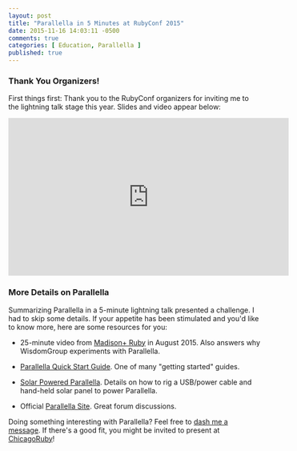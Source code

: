 ```yaml
---
layout: post
title: "Parallella in 5 Minutes at RubyConf 2015"
date: 2015-11-16 14:03:11 -0500
comments: true
categories: [ Education, Parallella ]
published: true
---
```


### Thank You Organizers!

First things first: Thank you to the RubyConf organizers for inviting me to the lightning talk stage this year. Slides and video appear below:

<!--more-->

<center><script async class="speakerdeck-embed" data-id="c5458ed0047c42b387329bd274f4d8d7" data-ratio="1.77777777777778" src="//speakerdeck.com/assets/embed.js"></script></center>

<div class="video-container">
<iframe width="560" height="315" src="https://www.youtube.com/embed/v4j-uj_r1xg" frameborder="0" allowfullscreen></iframe>
</div>

### More Details on Parallella

Summarizing Parallella in a 5-minute lightning talk presented a challenge. I had to skip some details. If your appetite has been stimulated and you'd like to know more, here are some resources for you:

* 25-minute video from [Madison+ Ruby](http://rayhightower.com/blog/2015/08/22/madison-ruby-and-parallella/) in August 2015. Also answers why WisdomGroup experiments with Parallella.

* [Parallella Quick Start Guide](/blog/2014/07/07/parallella-quick-start-guide-with-gotchas/). One of many "getting started" guides.

* [Solar Powered Parallella](/blog/2014/09/09/solar-powered-parallella/). Details on how to rig a USB/power cable and hand-held solar panel to power Parallella.

* Official [Parallella Site](http://parallella.org/). Great forum discussions.

Doing something interesting with Parallella? Feel free to [dash me a message](/contact). If there's a good fit, you might be invited to present at [ChicagoRuby](http://chicagoruby.org)!

